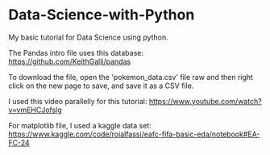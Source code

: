 # Data-Science-with-Python
My basic tutorial for Data Science using python.

The Pandas intro file uses this database: https://github.com/KeithGalli/pandas

To download the file, open the 'pokemon_data.csv' file raw and then right click on the new page to save, and save it as a CSV file.

I used this video parallelly for this tutorial: https://www.youtube.com/watch?v=vmEHCJofslg

For matplotlib file, I used a kaggle data set: https://www.kaggle.com/code/roialfassi/eafc-fifa-basic-eda/notebook#EA-FC-24
